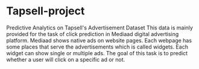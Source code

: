 # Tapsell-project
Predictive Analytics on Tapsell's Advertisement Dataset
This data is mainly provided for the task of click prediction in Mediaad digital advertising platform. Mediaad shows native ads on website pages. Each webpage has some places that serve the advertisements which is called widgets. Each widget can show single or multiple ads. The goal of this task is to predict whether a user will click on a specific ad or not.
